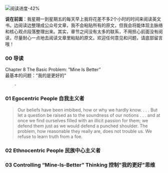![阅读进度-42%](http://q14f5e3g9.bkt.clouddn.com/Fo1neig9H0HaXGo4YRlS39EmCnNj)

**说在前面**：我星期一到星期五的每天早上我将花差不多2个小时的时间来阅读英文书。边阅读边整理成公众号文章，我不会粘贴所有的原文，但我会将能体现主脉络和核心观点段落整理出来。其实，章节之间没有太多的联系，不用担心前面没有阅读，尽量耐心一点地去阅读文章里粘贴的原文。欢迎任何意见和问题，请底部留言哦！

### 00 导读
Chapter 8 The Basic Problem: ”Mine Is Better”  
最基本的问题："我的是更好的"

        - 
### 01 Egocentric People 自我主义者
> Our beliefs have been imbibed, how or why we hardly know. . . . But let a question be raised as to the soundness of our notions . . . and at once we find ourselves filled with an illicit passion for them; we defend them just as we would defend a punched shoulder. The problem, how reasonable they really are, does not trouble us. We refuse to learn truth from a foe.


### 02 Ethnocentric People 民族中心主义者

### 03 Controlling “Mine-Is-Better” Thinking 控制"我的更好"思维
